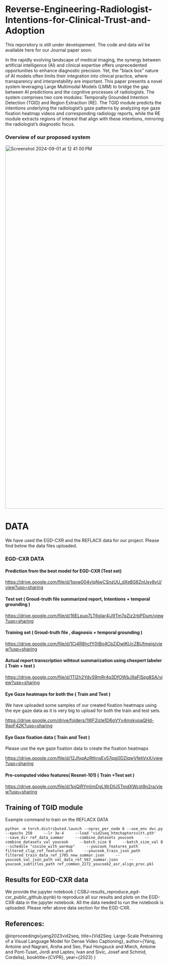 # Reverse-Engineering-Radiologist-Intentions-for-Clinical-Trust-and-Adoption

This reporsitory is still under developement. The code and data wil be available here for our Journal paper soon.

In the rapidly evolving landscape of medical imaging, the synergy between artificial intelligence (AI) and clinical expertise offers unprecedented opportunities to enhance diagnostic precision. Yet, the "black box" nature of AI models often limits their integration into clinical practice, where transparency and interpretability are important. This paper presents a novel system leveraging Large Multimodal Models (LMM) to bridge the gap between AI predictions and the cognitive processes of radiologists. The system comprises two core modules: Temporally Grounded Intention Detection (TGID) and Region Extraction (RE). The TGID module predicts the intentions underlying the radiologist’s gaze patterns by analyzing eye gaze fixation heatmap videos and corresponding radiology reports, while the RE module extracts regions of interest that align with these intentions, mirroring the radiologist’s diagnostic focus.

### Overview of our proposed system

<img width="1153" alt="Screenshot 2024-09-01 at 12 41 00 PM" src="https://github.com/user-attachments/assets/36034419-47a5-4e66-a578-9991a15f5ad1">

# DATA 
We have used the EGD-CXR and the REFLACX data for our project. Please find below the data files uploaded.

### EGD-CXR DATA 

#### Prediction from the best model for EGD-CXR  (Test set) 

https://drive.google.com/file/d/1qow004vlqNwCSnzUU_dXeBS6ZnUsy8vU/view?usp=sharing

#### Test set ( Groud-truth file summarized report, Intentions + temporal grounding  ) 

https://drive.google.com/file/d/16ELpup7LT6gIar4iJ9Tm7qZjz2rbPDum/view?usp=sharing

#### Training set ( Groud-truth file , diagnosis + temporal grounding  ) 

https://drive.google.com/file/d/1Cj4R8hcfY0tBo4CbZiDwtKUcZBUfmejg/view?usp=sharing

#### Actual report transcription wihtout summarization using chexpert labeler ( Train + test )

https://drive.google.com/file/d/1Tl2h2YdvS9mRr4q3DfOWbJ9aFlSpg8SA/view?usp=sharing

#### Eye Gaze heatmaps for both the ( Train and Test ) 
We have uploaded some samples of our created fixation heatmaps using the eye gaze data as it is very big to upload for both the train and test sets.

https://drive.google.com/drive/folders/1WF2jzle1D6gVYv4mskypaQHd-9spF42K?usp=sharing

#### Eye Gaze fixation data ( Train and Test ) 
Please use the eye gaze fixation data to create the fixation heatmaps 

https://drive.google.com/file/d/12JfxpAzRthnsEv57qgj0DZlqwVfehVxX/view?usp=sharing

#### Pre-computed video features( Resnet-101) ( Train +Test set ) 

https://drive.google.com/file/d/1piQiRYmljmDgLWrDIU5TmdXWcst9n2ra/view?usp=sharing



## Training of TGID module

Example command to train on the REFLACX DATA

````
python -m torch.distributed.launch --nproc_per_node 6 --use_env dvc.py     --epochs 250     --lr 3e-4     --load 'vid2seq_htmchaptersvitt.pth'     --save_dir ref_data_summar     --combine_datasets youcook     --combine_datasets_val youcook     --batch_size 8     --batch_size_val 8     --schedule "cosine_with_warmup"     --youcook_features_path filtered_clip_ref_features.pth     --youcook_train_json_path filtered_train_data_ref_1705_new_summar.json     --youcook_val_json_path val_data_ref_567_summar.json     --youcook_subtitles_path ref_common_2272_youcook2_asr_align_proc.pkl

````


## Results for EGD-CXR data

We provide the jupyter notebook ( CSBJ-results_reproduce_egd-cxr_public_github.ipynb)  to reproduce  all our results and plots  on the EGD-CXR data in the jupyter notebook. All the data needed to run the notebook is uploaded. Please refer above data section for the EGD-CXR.


## References: 

@inproceedings{yang2023vid2seq,
  title={Vid2Seq: Large-Scale Pretraining of a Visual Language Model for Dense Video Captioning},
  author={Yang, Antoine and Nagrani, Arsha and Seo, Paul Hongsuck and Miech, Antoine and Pont-Tuset, Jordi and Laptev, Ivan and Sivic, Josef and Schmid, Cordelia},
  booktitle={CVPR},
  year={2023}
}
